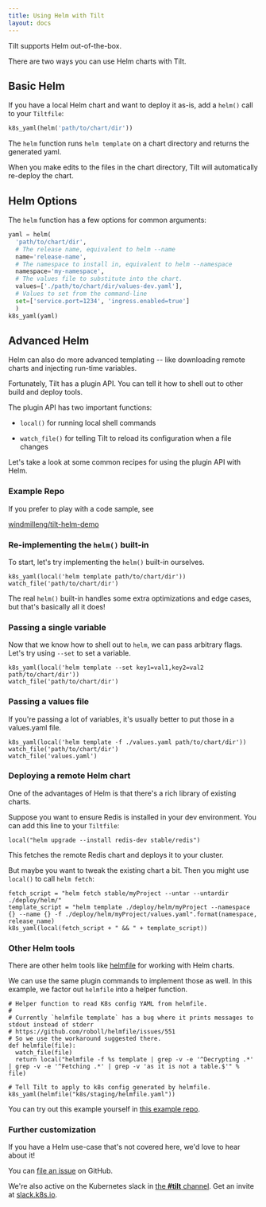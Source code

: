 ```yaml
---
title: Using Helm with Tilt
layout: docs
---
```


Tilt supports Helm out-of-the-box.

There are two ways you can use Helm charts with Tilt.

## Basic Helm

If you have a local Helm chart and want to deploy it as-is, add a `helm()` call to your `Tiltfile`:

```python
k8s_yaml(helm('path/to/chart/dir'))
```

The `helm` function runs `helm template` on a chart directory and returns the generated yaml.

When you make edits to the files in the chart directory, Tilt will automatically re-deploy the chart.

## Helm Options

The `helm` function has a few options for common arguments:

```python
yaml = helm(
  'path/to/chart/dir',
  # The release name, equivalent to helm --name
  name='release-name',
  # The namespace to install in, equivalent to helm --namespace
  namespace='my-namespace',
  # The values file to substitute into the chart.
  values=['./path/to/chart/dir/values-dev.yaml'],
  # Values to set from the command-line
  set=['service.port=1234', 'ingress.enabled=true']
  )
k8s_yaml(yaml)
```

## Advanced Helm

Helm can also do more advanced templating -- like downloading remote charts and injecting run-time variables.

Fortunately, Tilt has a plugin API. You can tell it how to shell out to other build and deploy tools.

The plugin API has two important functions:

- `local()` for running local shell commands

- `watch_file()` for telling Tilt to reload its configuration when a file changes

Let's take a look at some common recipes for using the plugin API with Helm.

### Example Repo

If you prefer to play with a code sample, see

[windmilleng/tilt-helm-demo](https://github.com/windmilleng/tilt-helm-demo)

### Re-implementing the `helm()` built-in

To start, let's try implementing the `helm()` built-in ourselves.

```
k8s_yaml(local('helm template path/to/chart/dir'))
watch_file('path/to/chart/dir')
```

The real `helm()` built-in handles some extra optimizations and edge cases, but that's basically all it does!

### Passing a single variable

Now that we know how to shell out to `helm`, we can pass arbitrary flags. Let's try using `--set` to set a variable.

```
k8s_yaml(local('helm template --set key1=val1,key2=val2 path/to/chart/dir'))
watch_file('path/to/chart/dir')
```

### Passing a values file

If you're passing a lot of variables, it's usually better to put those in a values.yaml file.

```
k8s_yaml(local('helm template -f ./values.yaml path/to/chart/dir'))
watch_file('path/to/chart/dir')
watch_file('values.yaml')
```

### Deploying a remote Helm chart

One of the advantages of Helm is that there's a rich library of existing charts.

Suppose you want to ensure Redis is installed in your dev environment. You can add this line to your `Tiltfile`:

```
local("helm upgrade --install redis-dev stable/redis")
```

This fetches the remote Redis chart and deploys it to your cluster.

But maybe you want to tweak the existing chart a bit. Then you might use `local()` to call `helm fetch`:

```
fetch_script = "helm fetch stable/myProject --untar --untardir ./deploy/helm/"
template_script = "helm template ./deploy/helm/myProject --namespace {} --name {} -f ./deploy/helm/myProject/values.yaml".format(namespace, release_name)
k8s_yaml(local(fetch_script + " && " + template_script))
```

### Other Helm tools

There are other helm tools like [helmfile](https://github.com/roboll/helmfile) for working with Helm charts.

We can use the same plugin commands to implement those as well. In this example, we factor out `helmfile` into a helper function.

```
# Helper function to read K8s config YAML from helmfile.
#
# Currently `helmfile template` has a bug where it prints messages to stdout instead of stderr
# https://github.com/roboll/helmfile/issues/551
# So we use the workaround suggested there.
def helmfile(file):
  watch_file(file)
  return local("helmfile -f %s template | grep -v -e '^Decrypting .*' | grep -v -e '^Fetching .*' | grep -v 'as it is not a table.$'" % file)

# Tell Tilt to apply to k8s config generated by helmfile.
k8s_yaml(helmfile("k8s/staging/helmfile.yaml"))
```

You can try out this example yourself in [this example repo](https://github.com/windmilleng/tilt-helmfile-demo).

### Further customization

If you have a Helm use-case that's not covered here, we'd love to hear about it!

You can [file an issue](https://github.com/windmilleng/tilt/issues) on GitHub.

We're also active on the Kubernetes slack in [the **#tilt** channel](https://kubernetes.slack.com/messages/CESBL84MV/). Get an invite at [slack.k8s.io](http://slack.k8s.io).
